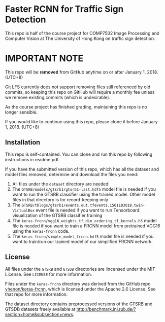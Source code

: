# Faster RCNN for Traffic Sign Detection

This repo is half of the course project for COMP7502 Image Processing and Computer Vision at The University of Hong Kong on traffic sign detection.

# IMPORTANT NOTE

This repo will be **removed** from GitHub anytime on or after January 1, 2018. (UTC+8)

Git LFS currently does not support removing files still referenced by old commits, so keeping this repo on GitHub will require a monthly fee unless we remove existing commits (which is undesirable).

As the course project has finished grading, maintaining this repo is no longer sensible.

If you would like to continue using this repo, please clone it before January 1, 2018. (UTC+8)

## Installation

This repo is self-contained. You can clone and run this repo by following instructions in readme.pdf.

If you have the submitted version of this repo, which has all the dataset and model files removed, determine and download the files you need:

 1. All files under the `dataset` directory are needed
 2. The `GTSRB/models/gtsrb1/gtsrb1-last.hdf5` model file is needed if you want to run the GTSRB classifier using the trained model. Other model files in that directory is for record-keeping only
 3. The `GTSRB/tblogs/gtsrb1/events.out.tfevents.1501183018.twin-VirtualBox` event file is needed if you want to run Tensorboard visualization of the GTSRB classifier training
 4. The `keras-frcnn/vgg16_weights_tf_dim_ordering_tf_kernels.h5` model file is needed if you want to train a FRCNN model from pretrained VGG16 using the `keras-frcnn` code.
 5. The `keras-frcnn/simple_model_frcnn.hdf5` model file is needed if you want to train/run our trained model of our simplified FRCNN network.
 
## License

All files under the `GTSRB` and `GTSDB` directories are lincensed under the MIT License. See `LICENSE` for more information.

Files under the `keras-frcnn` directory was derived from the GitHub repo [yhenon/keras-frcnn](https://github.com/yhenon/keras-frcnn), which is licensed under the Apache 2.0 License. See that repo for more information.

The dataset directory contains preprocessed versions of the GTSRB and GTSDB datasets freely available at http://benchmark.ini.rub.de/?section=home&subsection=news.
